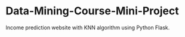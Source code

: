 # Data-Mining-Course-Mini-Project
Income prediction website with KNN algorithm using Python Flask.

